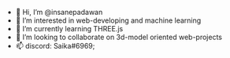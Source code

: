 - 👋 Hi, I’m @insanepadawan
- 👀 I’m interested in web-developing and machine learning
- 🌱 I’m currently learning THREE.js
- 💞️ I’m looking to collaborate on 3d-model oriented web-projects
- 📫 discord: Saika#6969;
